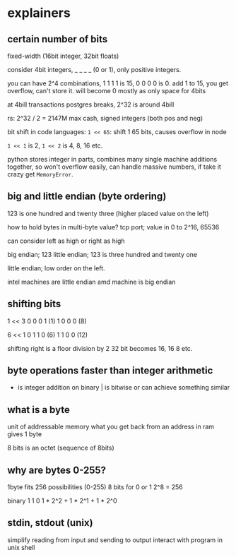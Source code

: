 # explainers

## certain number of bits

fixed-width (16bit integer, 32bit floats)

consider 4bit integers, \_ \_ \_ \_ (0 or 1), only positive integers.

you can have 2^4 combinations, 1 1 1 1 is 15, 0 0 0 0 is 0.
add 1 to 15, you get overflow, can't store it. will become 0 mostly as only space for 4bits

at 4bill transactions postgres breaks, 2^32 is around 4bill

rs: 2^32 / 2 = 2147M max cash, signed integers (both pos and neg)

bit shift in code languages:
`1 << 65`: shift 1 65 bits, causes overflow in node

`1 << 1` is 2, `1 << 2` is 4, 8, 16 etc.

python stores integer in parts, combines many single machine additions together, so won't overflow easily, can handle massive numbers, if take it crazy get `MemoryError`.

## big and little endian (byte ordering)

123 is one hundred and twenty three (higher placed value on the left)

how to hold bytes in multi-byte value?
tcp port; value in 0 to 2^16, 65536

can consider left as high or right as high

big endian; 123
little endian; 123 is three hundred and twenty one

little endian; low order on the left.

intel machines are little endian
amd machine is big endian

## shifting bits

1 << 3
0 0 0 1 (1)
1 0 0 0 (8)

6 << 1
0 1 1 0 (6)
1 1 0 0 (12)

shifting right is a floor division by 2
32 bit becomes 16, 16 8 etc.

## byte operations faster than integer arithmetic
+ is integer addition on binary
| is bitwise or can achieve something similar

## what is a byte
unit of addressable memory
what you get back from an address in ram gives 1 byte

8 bits is an octet (sequence of 8bits)


## why are bytes 0-255?
1byte fits 256 possibilities (0-255)
8 bits for 0 or 1
2^8 = 256

binary 1 1 0
1 * 2^2 + 1 * 2^1 + 1 * 2^0

## stdin, stdout (unix)
simplify reading from input and sending to output
interact with program in unix shell

